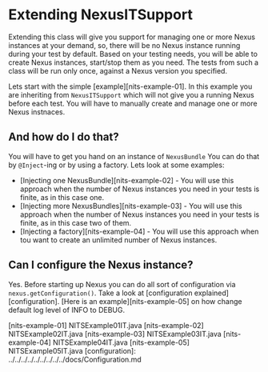 Extending NexusITSupport
========================

Extending this class will give you support for managing one or more Nexus instances at your demand, so, there will be no Nexus instance running during your test by default.
Based on your testing needs, you will be able to create Nexus instances, start/stop them as you need.
The tests from such a class will be run only once, against a Nexus version you specified.

Lets start with the simple [example][nits-example-01].
In this example you are inheriting from `NexusITSupport` which will not give you a running Nexus before each test. You will have to manually create and manage one or more Nexus instnaces.

And how do I do that?
---------------------
You will have to get you hand on an instance of `NexusBundle` You can do that by `@Inject`-ing or by using a factory. Lets look at some examples:

* [Injecting one NexusBundle][nits-example-02] - You will use this approach when the number of Nexus instances you need in your tests is finite, as in this case one.
* [Injecting more NexusBundles][nits-example-03] - You will use this approach when the number of Nexus instances you need in your tests is finite, as in this case two of them.
* [Injecting a factory][nits-example-04] - You will use this approach when tou want to create an unlimited number of Nexus instances.

Can I configure the Nexus instance?
-----------------------------------
Yes. Before starting up Nexus you can do all sort of configuration via `nexus.getConfiguration()`. Take a look at [configuration explained][configuration].
[Here is an example][nits-example-05] on how change default log level of INFO to DEBUG.

[nits-example-01] NITSExample01IT.java
[nits-example-02] NITSExample02IT.java
[nits-example-03] NITSExample03IT.java
[nits-example-04] NITSExample04IT.java
[nits-example-05] NITSExample05IT.java
[configuration]: ../../../../../../../../../docs/Configuration.md
